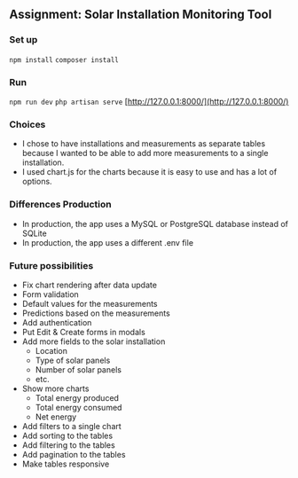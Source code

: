 ## Assignment: Solar Installation Monitoring Tool

### Set up
`npm install`
`composer install`

### Run
`npm run dev`
`php artisan serve`
[http://127.0.0.1:8000/](http://127.0.0.1:8000/)

### Choices
- I chose to have installations and measurements as separate tables because I wanted to be able to add more measurements to a single installation.
- I used chart.js for the charts because it is easy to use and has a lot of options.

### Differences Production
- In production, the app uses a MySQL or PostgreSQL database instead of SQLite
- In production, the app uses a different .env file

### Future possibilities
- Fix chart rendering after data update
- Form validation
- Default values for the measurements
- Predictions based on the measurements
- Add authentication
- Put Edit & Create forms in modals
- Add more fields to the solar installation
  - Location
  - Type of solar panels
  - Number of solar panels
  - etc.
- Show more charts
  - Total energy produced
  - Total energy consumed
  - Net energy
- Add filters to a single chart
- Add sorting to the tables
- Add filtering to the tables
- Add pagination to the tables
- Make tables responsive
